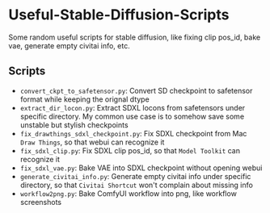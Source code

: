 # Useful-Stable-Diffusion-Scripts

Some random useful scripts for stable diffusion, like fixing clip pos_id, bake vae, generate empty civitai info, etc.

## Scripts

- `convert_ckpt_to_safetensor.py`: Convert SD checkpoint to safetensor format while keeping the orignal dtype
- `extract_dir_locon.py`: Extract SDXL locons from safetensors under specific directory. My common use case is to somehow save some unstable but stylish checkpoints
- `fix_drawthings_sdxl_checkpoint.py`: Fix SDXL checkpoint from Mac `Draw Things`, so that webui can recognize it
- `fix_sdxl_clip.py`: Fix SDXL clip pos_id, so that `Model Toolkit` can recognize it
- `fix_sdxl_vae.py`: Bake VAE into SDXL checkpoint without opening webui
- `generate_civitai_info.py`: Generate empty civitai info under specific directory, so that `Civitai Shortcut` won't complain about missing info
- `workflow2png.py`: Bake ComfyUI workflow into png, like workflow screenshots
